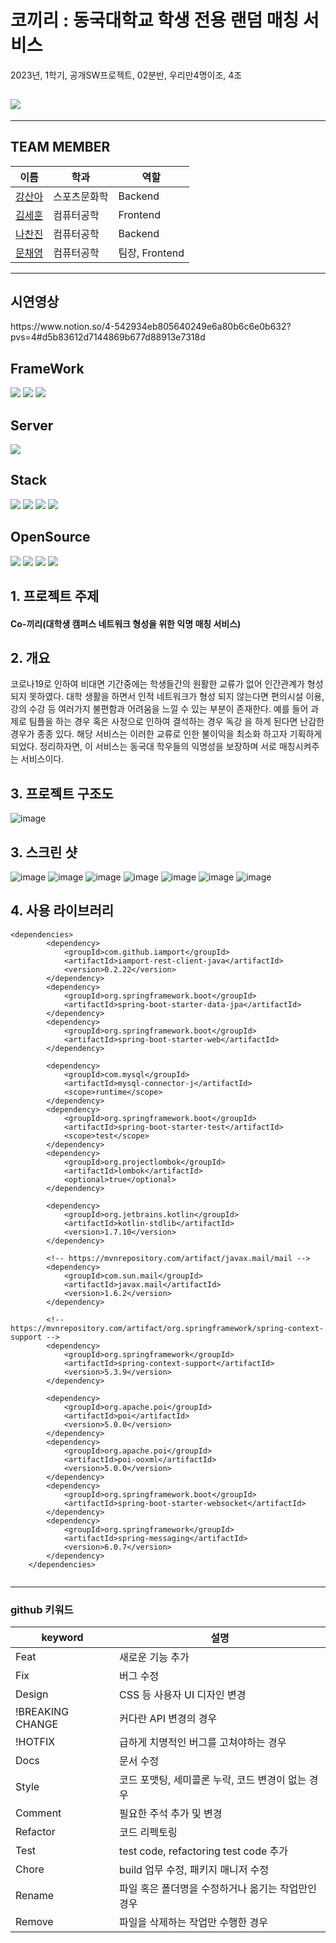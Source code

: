 # 코끼리 : 동국대학교 학생 전용 랜덤 매칭 서비스
2023년, 1학기, 공개SW프로젝트, 02분반, 우리만4명이조, 4조

## <div><img src="https://capsule-render.vercel.app/api?type=waving&color=auto&height=200&section=header&text=Co-kkiri&fontSize=90" /></div>

- - - - - - - - - - - - - - - -


## TEAM MEMBER
|이름|학과|역할|
|----|---|---|
|[강산아](https://github.com/gsandoo)|스포츠문화학|Backend|
|[김세훈](https://github.com/khoon9)|컴퓨터공학|Frontend|
|[나찬진](https://github.com/ckswls56)|컴퓨터공학|Backend|
|[문채영](https://github.com/bbabbi)|컴퓨터공학|팀장, Frontend|


- - - - - - - - - - - - - - - - - - - - - - - - - - - -

## 시연영상
<div>https://www.notion.so/4-542934eb805640249e6a80b6c6e0b632?pvs=4#d5b83612d7144869b677d88913e7318d</div>

## FrameWork
<div>
    <img src="https://img.shields.io/badge/Vue.js-4FC08D?style=flat&logo=Vue.js&logoColor=white"/>
  	<img src="https://img.shields.io/badge/Java-007396?style=flat&logo=Java&logoColor=white" />
    <img src="https://img.shields.io/badge/Spring Boot-6DB33F?style=flat&logo=Spring Boot&logoColor=white" />
</div>  

## Server
<div>
    <img src="https://img.shields.io/badge/Amazon EC2-FF9900?style=flat&logo=amazonec2&logoColor=white"/>
</div>

## Stack
<div>
    <img src="https://img.shields.io/badge/CSS3-1572B6?style=flat&logo=CSS3&logoColor=white"/>
    <img src="https://img.shields.io/badge/SCSS-1867C0?style=flat&logo=CSS3&logoColor=white"/>
    <img src="https://img.shields.io/badge/JS-7DF1E?style=flat&logo=jss&logoColor=white"/>
    <img src="https://img.shields.io/badge/JPA-6DB33F?style=flat&logo=Spring Boot&logoColor=white" />
</div> 

## OpenSource
<div>
    <img src="https://img.shields.io/badge/STMP-FC7E0F?style=flat&logo=SMTP&logoColor=white"/>
    <img src="https://img.shields.io/badge/IamPort-49BDA5?style=flat&logo=IamPort&logoColor=white"/>
    <img src="https://img.shields.io/badge/SSE-F43E37?style=flat&logo=SSE&logoColor=white"/>
    <img src="https://img.shields.io/badge/WebSocket-010101?style=flat&logo=socketdotio&logoColor=white"/>
</div>


## 1. 프로젝트 주제
<div>
<h4> Co-끼리(대학생 캠퍼스 네트워크 형성을 위한 익명 매칭 서비스)
</div>

## 2. 개요
<p>
        코로나19로 인하여 비대면 기간중에는 학생들간의 원활한 교류가 없어 인간관계가 형성되지 못하였다. 대학 생활을 하면서 인적 네트워크가 형성 되지 않는다면 편의시설 이용, 강의 수강 등  여러가지 불편함과 어려움을 느낄 수 있는 부분이 존재한다. 예를 들어 과제로 팀플을 하는 경우 혹은 사정으로 인하여 결석하는 경우 독강 을 하게 된다면 난감한 경우가 종종 있다. 해당 서비스는 이러한 교류로 인한 불이익을 최소화 하고자 기획하게 되었다.
정리하자면, 이 서비스는 동국대 학우들의 익명성을 보장하며 서로 매칭시켜주는 서비스이다.

</p>


## 3. 프로젝트 구조도

![image](https://github.com/CSID-DGU/2023-1-OSSP2-4ofUs-4/assets/98865571/d9b5fcb4-a582-4026-8b10-3d1e0a7d02b6)


## 3. 스크린 샷

![image](https://github.com/CSID-DGU/2023-1-OSSP2-4ofUs-4/assets/98865571/2d159f13-3367-4672-966b-033666c51681)
![image](https://github.com/CSID-DGU/2023-1-OSSP2-4ofUs-4/assets/98865571/eb39988a-7837-4d56-8a78-5c44343be0e2)
![image](https://github.com/CSID-DGU/2023-1-OSSP2-4ofUs-4/assets/98865571/1cb05a9a-abcb-4293-b739-138de4f9b53c)
![image](https://github.com/CSID-DGU/2023-1-OSSP2-4ofUs-4/assets/98865571/0e0b226b-5607-4cbb-933e-f19451d6d23f)
![image](https://github.com/CSID-DGU/2023-1-OSSP2-4ofUs-4/assets/98865571/d7faa440-4ed0-4643-9196-84159ba47cc8)
![image](https://github.com/CSID-DGU/2023-1-OSSP2-4ofUs-4/assets/98865571/653836ea-cb5f-4bbd-826f-1b9c77dfa780)
![image](https://github.com/CSID-DGU/2023-1-OSSP2-4ofUs-4/assets/98865571/feeb9b58-eb8c-41a2-87e3-c1585806dc7e)


## 4. 사용 라이브러리

``` 
<dependencies>
		<dependency>
			<groupId>com.github.iamport</groupId>
			<artifactId>iamport-rest-client-java</artifactId>
			<version>0.2.22</version>
		</dependency>
		<dependency>
			<groupId>org.springframework.boot</groupId>
			<artifactId>spring-boot-starter-data-jpa</artifactId>
		</dependency>
		<dependency>
			<groupId>org.springframework.boot</groupId>
			<artifactId>spring-boot-starter-web</artifactId>
		</dependency>

		<dependency>
			<groupId>com.mysql</groupId>
			<artifactId>mysql-connector-j</artifactId>
			<scope>runtime</scope>
		</dependency>
		<dependency>
			<groupId>org.springframework.boot</groupId>
			<artifactId>spring-boot-starter-test</artifactId>
			<scope>test</scope>
		</dependency>
		<dependency>
			<groupId>org.projectlombok</groupId>
			<artifactId>lombok</artifactId>
			<optional>true</optional>
		</dependency>

		<dependency>
			<groupId>org.jetbrains.kotlin</groupId>
			<artifactId>kotlin-stdlib</artifactId>
			<version>1.7.10</version>
		</dependency>

		<!-- https://mvnrepository.com/artifact/javax.mail/mail -->
		<dependency>
			<groupId>com.sun.mail</groupId>
			<artifactId>javax.mail</artifactId>
			<version>1.6.2</version>
		</dependency>

		<!-- https://mvnrepository.com/artifact/org.springframework/spring-context-support -->
		<dependency>
			<groupId>org.springframework</groupId>
			<artifactId>spring-context-support</artifactId>
			<version>5.3.9</version>
		</dependency>

		<dependency>
			<groupId>org.apache.poi</groupId>
			<artifactId>poi</artifactId>
			<version>5.0.0</version>
		</dependency>
		<dependency>
			<groupId>org.apache.poi</groupId>
			<artifactId>poi-ooxml</artifactId>
			<version>5.0.0</version>
		</dependency>
        <dependency>
            <groupId>org.springframework.boot</groupId>
            <artifactId>spring-boot-starter-websocket</artifactId>
        </dependency>
        <dependency>
            <groupId>org.springframework</groupId>
            <artifactId>spring-messaging</artifactId>
            <version>6.0.7</version>
        </dependency>
    </dependencies>    
    
```


--------------------------------------------------------------------------------------------
  ### github 키워드

|keyword|설명|
|----|---|
|Feat|새로운 기능 추가|
|Fix|버그 수정|
|Design|CSS 등 사용자 UI 디자인 변경|
|!BREAKING CHANGE|커다란 API 변경의 경우|
|!HOTFIX|급하게 치명적인 버그를 고쳐야하는 경우|
|Docs|문서 수정|
|Style|코드 포맷팅, 세미콜론 누락, 코드 변경이 없는 경우|
|Comment|필요한 주석 추가 및 변경|
|Refactor|코드 리펙토링|
|Test|test code, refactoring test code 추가|
|Chore|build 업무 수정, 패키지 매니저 수정|
|Rename|파일 혹은 폴더명을 수정하거나 옮기는 작업만인 경우|
|Remove|파일을 삭제하는 작업만 수행한 경우|

